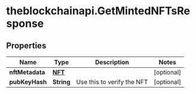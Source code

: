 # theblockchainapi.GetMintedNFTsResponse

## Properties

Name | Type | Description | Notes
------------ | ------------- | ------------- | -------------
**nftMetadata** | [**NFT**](NFT.md) |  | [optional] 
**pubKeyHash** | **String** | Use this to verify the NFT | [optional] 


